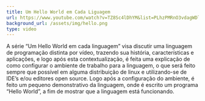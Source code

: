 ```yaml
---
title: Um Hello World em Cada Liguagem
url: https://www.youtube.com/watch?v=TZ8Sc4lDhYM&list=PLhzPMRnO3vdagWDlmRmYBtPCamrHscNnR
background_url: /assets/img/hello.png
type: video
---
```

A série “Um Hello World em cada linguagem” visa discutir uma linguagem de programação distinta por vídeo, trazendo sua história, características e aplicações, e logo após esta contextualização, é feita uma explicação de como configurar o ambiente de trabalho para a linguagem, o que será feito sempre que possível em alguma distribuição de linux e utilizando-se de IDE’s e/ou editores open source. Logo após a configuração do ambiente, é feito um pequeno demonstrativo da linguagem, onde é escrito um programa “Hello World”, a fim de mostrar que a linguagem está funcionando.
